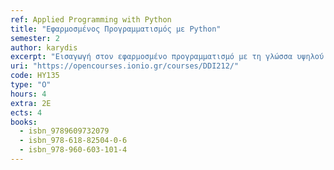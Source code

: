 ```yaml
---
ref: Applied Programming with Python
title: "Εφαρμοσμένος Προγραμματισμός με Python"
semester: 2
author: karydis
excerpt: "Εισαγωγή στον εφαρμοσμένο προγραμματισμό με τη γλώσσα υψηλού επιπέδου Python. Ενδελεχής παρουσίαση βασικών θεωρητικών θεμάτων για τον προγραμματισμό με τη γλώσσα Python (Εισαγωγή στους αλγορίθμους - διαγράμματα ροής, Μεταβλητές και εκφράσεις, Δομές δεδομένων, Οι δομές ελέγχου ροής, Συναρτήσεις, Αναδρομή, Αναζήτηση-Ταξινόμηση, Οι πίνακες ως δομή δεδομένων, Είσοδος και έξοδος δεδομένων σε αρχεία). Εισαγωγική παρουσίαση εξελιγμένων θεμάτων για τον προγραμματισμό με τη γλώσσα Python (Εξαιρέσεις & αποσφαλμάτωση, Κλάσεις και αντικείμενα). Προγραμματισμός σύγχρονων ολοκληρωμένων εφαρμογών με χρήση έτοιμων βιβλιοθηκών όπου είναι απαραίτητο: παιχνίδι arcade, εφαρμογή οπτικοποίησης δεδομένων, προγραμματισμός εφαρμογών για Raspberry Pi, εφαρμογή αναγνώρισης ομιλίας, εφαρμογή εξαγωγής πληροφορίας από το διαδίκτυο (web scraping), εφαρμογή αναγνώρισης πινακίδας οχημάτων, εφαρμογή πολλαπλής ευθυγράμμισης ακολουθίας, ένα απλό API."
uri: "https://opencourses.ionio.gr/courses/DDI212/"
code: ΗΥ135
type: "Ο"
hours: 4
extra: 2Ε
ects: 4
books:
  - isbn_9789609732079
  - isbn_978-618-82504-0-6
  - isbn_978-960-603-101-4
---
```

